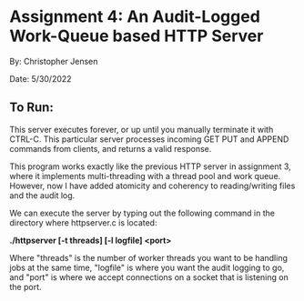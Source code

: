 # Assignment 4: An Audit-Logged Work-Queue based HTTP Server

By: Christopher Jensen

Date: 5/30/2022

## To Run:

This server executes forever, or up until you manually terminate it with CTRL-C. This particular server processes incoming GET PUT and APPEND commands from clients, and returns a valid response.

This program works exactly like the previous HTTP server in assignment 3, where it implements multi-threading with a thread pool and work queue. However, now I have added atomicity and coherency to reading/writing files and the audit log. 

We can execute the server by typing out the following command in the directory where httpserver.c is located:

<b>./httpserver [-t threads] [-l logfile] &lt;port> </b>

Where "threads" is the number of worker threads you want to be handling jobs at the same time, "logfile" is where you want the audit logging to go, and "port" is where we accept connections on a socket that is listening on the port. 
